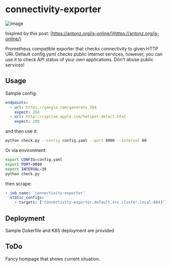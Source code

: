# connectivity-exporter

![image](https://github.com/user-attachments/assets/30854511-f38c-4ba7-b24b-1a23413f070a)


Inspired by this post: [https://antonz.org/is-online/](https://antonz.org/is-online/)

Prometheus compatible exporter that checks connectivity to given HTTP URI. Default config.yaml checks public internet services, however, you can use it to check API status of your own applications. Don't abuse public services!

## Usage

Sample config:

```yaml
endpoints:
  - url: https://google.com/generate_204
    expect: 204
  - url: http://captive.apple.com/hotspot-detect.html
    expect: 200
```

and then use it:

```bash
python check.py --config config.yaml --port 9000 --interval 60
```

Or via environment:

```bash
export CONFIG=config.yaml
export PORT=9000
export INTERVAL=30
python check.py
```

then scrape:

```yaml
- job_name: 'connectivity-exporter'
  static_configs:
    - targets: ['connectivity-exporter.default.svc.cluster.local:8443']

```

## Deployment

Sample Dokerfile and K8S deployment are provided

## ToDo

Fancy hompage that shows current situation.
